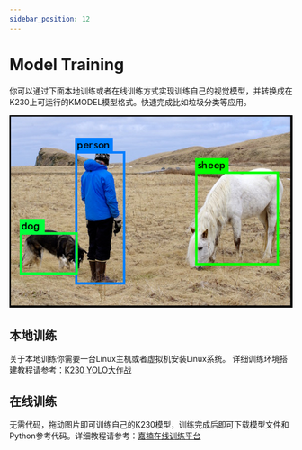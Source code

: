 ```yaml
---
sidebar_position: 12
---
```


# Model Training

你可以通过下面本地训练或者在线训练方式实现训练自己的视觉模型，并转换成在K230上可运行的KMODEL模型格式。快速完成比如垃圾分类等应用。

![train](./img/train/train1.png)

## 本地训练

关于本地训练你需要一台Linux主机或者虚拟机安装Linux系统。 详细训练环境搭建教程请参考：[K230 YOLO大作战](https://www.kendryte.com/k230_canmv/zh/main/zh/example/ai/YOLO%E5%A4%A7%E4%BD%9C%E6%88%98.html)

## 在线训练

无需代码，拖动图片即可训练自己的K230模型，训练完成后即可下载模型文件和Python参考代码。详细教程请参考：[嘉楠在线训练平台](https://www.kendryte.com/zh/training/start)